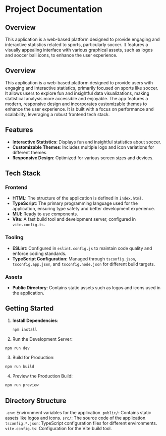 # Project Documentation

## Overview

This application is a web-based platform designed to provide engaging and interactive statistics related to sports, particularly soccer. It features a visually appealing interface with various graphical assets, such as logos and soccer ball icons, to enhance the user experience.

## Overview

This application is a web-based platform designed to provide users with engaging and interactive statistics, primarily focused on sports like soccer. It allows users to explore fun and insightful data visualizations, making statistical analysis more accessible and enjoyable. The app features a modern, responsive design and incorporates customizable themes to enhance the user experience. It is built with a focus on performance and scalability, leveraging a robust frontend tech stack.

## Features

- **Interactive Statistics**: Displays fun and insightful statistics about soccer.
- **Customizable Themes**: Includes multiple logo and icon variations for different themes.
- **Responsive Design**: Optimized for various screen sizes and devices.

## Tech Stack

### Frontend

- **HTML**: The structure of the application is defined in `index.html`.
- **TypeScript**: The primary programming language used for the application, ensuring type safety and better development experience.
- **MUI**: Ready to use components.
- **Vite**: A fast build tool and development server, configured in `vite.config.ts`.

### Tooling

- **ESLint**: Configured in `eslint.config.js` to maintain code quality and enforce coding standards.
- **TypeScript Configuration**: Managed through `tsconfig.json`, `tsconfig.app.json`, and `tsconfig.node.json` for different build targets.

### Assets

- **Public Directory**: Contains static assets such as logos and icons used in the application.

## Getting Started

1. **Install Dependencies**:

   ```sh
   npm install
   ```

2. Run the Development Server:

```sh
npm run dev
```

3. Build for Production:

```sh
npm run build
```

4. Preview the Production Build:

```sh
npm run preview
```

## Directory Structure

`.env`: Environment variables for the application.
`public/`: Contains static assets like logos and icons.
`src/`: The source code of the application.
`tsconfig.*.json`: TypeScript configuration files for different environments.
`vite.config.ts`: Configuration for the Vite build tool.

